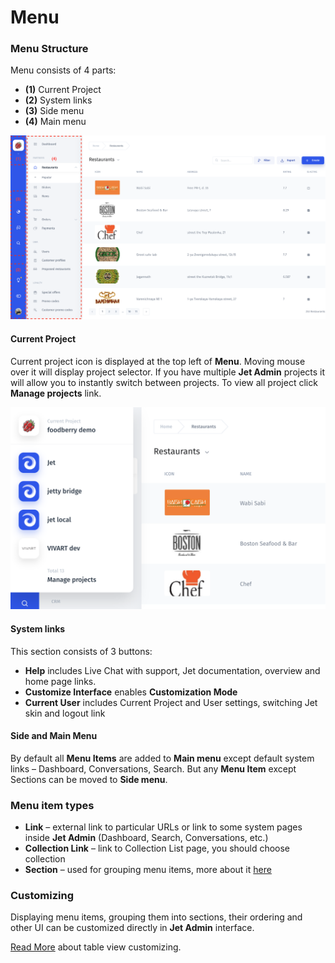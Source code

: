 # Menu

### Menu Structure

Menu consists of 4 parts:

* **\(1\)** Current Project
* **\(2\)** System links
* **\(3\)** Side menu
* **\(4\)** Main menu

![](../.gitbook/assets/image%20%2817%29.png)

#### Current Project

Current project icon is displayed at the top left of **Menu**. Moving mouse over it will display project selector. If you have multiple **Jet Admin** projects it will allow you to instantly switch between projects. To view all project click **Manage projects** link.

![](../.gitbook/assets/image%20%2816%29.png)

#### System links

This section consists of 3 buttons:

* **Help** includes Live Chat with support, Jet documentation, overview and home page links.
* **Customize Interface** enables **Customization Mode**
* **Current User**  includes Current Project and User settings, switching Jet skin and logout link

#### Side and Main Menu

By default all **Menu Items** are added to **Main menu** except default system links – Dashboard, Conversations, Search. But any **Menu Item** except Sections can be moved to **Side menu**.

### Menu item types

* **Link** – external link to particular URLs or link to some system pages inside **Jet Admin** \(Dashboard, Search, Conversations, etc.\)
* **Collection Link** – link to Collection List page, you should choose collection
* **Section** – used for grouping menu items, more about it [here](../browse/layout-editor.md#1-menu-group-menu-items-in-sections)

### Customizing

Displaying menu items, grouping them into sections, their ordering and other UI can be customized directly in **Jet Admin** interface.

[Read More](../browse/layout-editor.md) about table view customizing.

